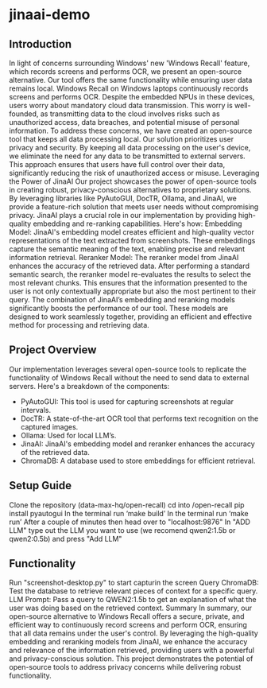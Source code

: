 # jinaai-demo

## Introduction

In light of concerns surrounding Windows' new 'Windows Recall' feature, which records screens and performs OCR,  we present an open-source alternative. Our tool offers the same functionality while ensuring user data remains local.
Windows Recall on Windows laptops continuously records screens and performs OCR. Despite the embedded NPUs in these devices, users worry about mandatory cloud data transmission. This worry is well-founded, as transmitting data to the cloud involves risks such as unauthorized access, data breaches, and potential misuse of personal information. To address these concerns, we have created an open-source tool that keeps all data processing local.
Our solution prioritizes user privacy and security. By keeping all data processing on the user's device, we eliminate the need for any data to be transmitted to external servers. This approach ensures that users have full control over their data, significantly reducing the risk of unauthorized access or misuse.
Leveraging the Power of JinaAI
Our project showcases the power of open-source tools in creating robust, privacy-conscious alternatives to proprietary solutions. By leveraging libraries like PyAutoGUI, DocTR, Ollama, and JinaAI, we provide a feature-rich solution that meets user needs without compromising privacy.
JinaAI plays a crucial role in our implementation by providing high-quality embedding and re-ranking capabilities. Here's how:
Embedding Model: JinaAI's embedding model creates efficient and high-quality vector representations of the text extracted from screenshots. These embeddings capture the semantic meaning of the text, enabling precise and relevant information retrieval.
Reranker Model: The reranker model from JinaAI enhances the accuracy of the retrieved data. After performing a standard semantic search, the reranker model re-evaluates the results to select the most relevant chunks. This ensures that the information presented to the user is not only contextually appropriate but also the most pertinent to their query.
The combination of JinaAI’s embedding and reranking models significantly boosts the performance of our tool. These models are designed to work seamlessly together, providing an efficient and effective method for processing and retrieving data.

## Project Overview

Our implementation leverages several open-source tools to replicate the functionality of Windows Recall without the need to send data to external servers. Here's a breakdown of the components:
* PyAutoGUI: This tool is used for capturing screenshots at regular intervals.
* DocTR: A state-of-the-art OCR tool that performs text recognition on the captured images.
* Ollama: Used for local LLM’s.
* JinaAI: JinaAI's embedding model and reranker enhances the accuracy of the retrieved data.
* ChromaDB: A database used to store embeddings for efficient retrieval.

## Setup Guide
Clone the repository (data-max-hq/open-recall)
cd into /open-recall
pip install pyautogui
In the terminal run ‘make build’
In the terminal run ‘make run’
After a couple of minutes then head over to "localhost:9876"
In "ADD LLM" type out the LLM you want to use (we recomend qwen2:1.5b or qwen2:0.5b) and press "Add LLM"

## Functionality
Run "screenshot-desktop.py" to start capturin the screen
Query ChromaDB: Test the database to retrieve relevant pieces of context for a specific query.
LLM Prompt: Pass a query to QWEN2:1.5b to get an explanation of what the user was doing based on the retrieved context.
Summary
In summary, our open-source alternative to Windows Recall offers a secure, private, and efficient way to continuously record screens and perform OCR, ensuring that all data remains under the user's control. By leveraging the high-quality embedding and reranking models from JinaAI, we enhance the accuracy and relevance of the information retrieved, providing users with a powerful and privacy-conscious solution. This project demonstrates the potential of open-source tools to address privacy concerns while delivering robust functionality.


